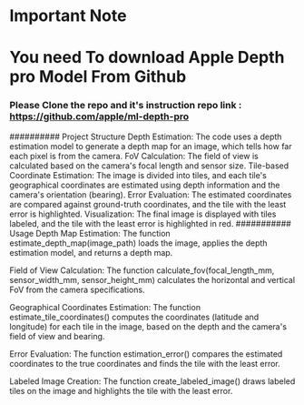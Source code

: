 # Important Note 
# You need To download Apple Depth pro Model From Github
### Please Clone the repo and it's instruction repo link : https://github.com/apple/ml-depth-pro

########## Project Structure
Depth Estimation: The code uses a depth estimation model to generate a depth map for an image, which tells how far each pixel is from the camera.
FoV Calculation: The field of view is calculated based on the camera's focal length and sensor size.
Tile-based Coordinate Estimation: The image is divided into tiles, and each tile's geographical coordinates are estimated using depth information and the camera's orientation (bearing).
Error Evaluation: The estimated coordinates are compared against ground-truth coordinates, and the tile with the least error is highlighted.
Visualization: The final image is displayed with tiles labeled, and the tile with the least error is highlighted in red.
########### Usage
Depth Map Estimation: The function estimate_depth_map(image_path) loads the image, applies the depth estimation model, and returns a depth map.

Field of View Calculation: The function calculate_fov(focal_length_mm, sensor_width_mm, sensor_height_mm) calculates the horizontal and vertical FoV from the camera specifications.

Geographical Coordinates Estimation: The function estimate_tile_coordinates() computes the coordinates (latitude and longitude) for each tile in the image, based on the depth and the camera's field of view and bearing.

Error Evaluation: The function estimation_error() compares the estimated coordinates to the true coordinates and finds the tile with the least error.

Labeled Image Creation: The function create_labeled_image() draws labeled tiles on the image and highlights the tile with the least error.
